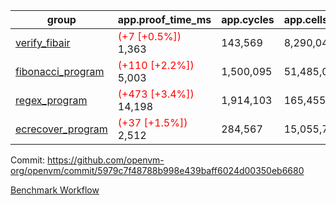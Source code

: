 | group | app.proof_time_ms | app.cycles | app.cells_used | leaf.proof_time_ms | leaf.cycles | leaf.cells_used |
| -- | -- | -- | -- | -- | -- | -- |
| [verify_fibair](https://github.com/openvm-org/openvm/blob/benchmark-results/benchmarks-pr/1371/verify_fibair-5979c7f48788b998e439baff6024d00350eb6680.md) |<span style='color: red'>(+7 [+0.5%])</span> 1,363 |  143,569 |  8,290,048 |- | - | - |
| [fibonacci_program](https://github.com/openvm-org/openvm/blob/benchmark-results/benchmarks-pr/1371/fibonacci-5979c7f48788b998e439baff6024d00350eb6680.md) |<span style='color: red'>(+110 [+2.2%])</span> 5,003 |  1,500,095 |  51,485,080 |<span style='color: green'>(-8 [-0.2%])</span> 3,772 |  615,300 |  33,540,556 |
| [regex_program](https://github.com/openvm-org/openvm/blob/benchmark-results/benchmarks-pr/1371/regex-5979c7f48788b998e439baff6024d00350eb6680.md) |<span style='color: red'>(+473 [+3.4%])</span> 14,198 |  1,914,103 |  165,455,373 |<span style='color: green'>(-353 [-2.2%])</span> 15,722 |  2,056,281 |  154,573,105 |
| [ecrecover_program](https://github.com/openvm-org/openvm/blob/benchmark-results/benchmarks-pr/1371/ecrecover-5979c7f48788b998e439baff6024d00350eb6680.md) |<span style='color: red'>(+37 [+1.5%])</span> 2,512 |  284,567 |  15,055,723 |<span style='color: green'>(-299 [-2.6%])</span> 11,000 |  1,604,061 |  117,321,369 |


Commit: https://github.com/openvm-org/openvm/commit/5979c7f48788b998e439baff6024d00350eb6680

[Benchmark Workflow](https://github.com/openvm-org/openvm/actions/runs/13350622499)

